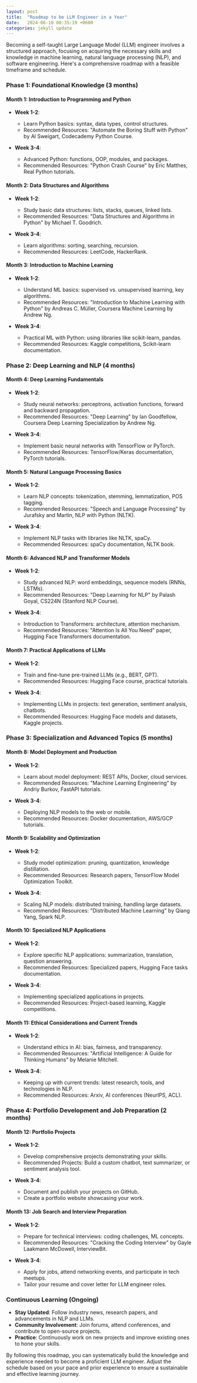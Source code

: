 ```yaml
---
layout: post
title:  "Roadmap to be LLM Engineer in a Year"
date:   2024-06-10 00:35:19 +0600
categories: jekyll update
---
```

Becoming a self-taught Large Language Model (LLM) engineer involves a structured approach, focusing on acquiring the necessary skills and knowledge in machine learning, natural language processing (NLP), and software engineering. Here's a comprehensive roadmap with a feasible timeframe and schedule.

### Phase 1: Foundational Knowledge (3 months)

#### Month 1: Introduction to Programming and Python

- **Week 1-2**:
  - Learn Python basics: syntax, data types, control structures.
  - Recommended Resources: "Automate the Boring Stuff with Python" by Al Sweigart, Codecademy Python Course.
  
- **Week 3-4**:
  - Advanced Python: functions, OOP, modules, and packages.
  - Recommended Resources: "Python Crash Course" by Eric Matthes, Real Python tutorials.

#### Month 2: Data Structures and Algorithms

- **Week 1-2**:
  - Study basic data structures: lists, stacks, queues, linked lists.
  - Recommended Resources: "Data Structures and Algorithms in Python" by Michael T. Goodrich.
  
- **Week 3-4**:
  - Learn algorithms: sorting, searching, recursion.
  - Recommended Resources: LeetCode, HackerRank.

#### Month 3: Introduction to Machine Learning

- **Week 1-2**:
  - Understand ML basics: supervised vs. unsupervised learning, key algorithms.
  - Recommended Resources: "Introduction to Machine Learning with Python" by Andreas C. Müller, Coursera Machine Learning by Andrew Ng.
  
- **Week 3-4**:
  - Practical ML with Python: using libraries like scikit-learn, pandas.
  - Recommended Resources: Kaggle competitions, Scikit-learn documentation.

### Phase 2: Deep Learning and NLP (4 months)

#### Month 4: Deep Learning Fundamentals

- **Week 1-2**:
  - Study neural networks: perceptrons, activation functions, forward and backward propagation.
  - Recommended Resources: "Deep Learning" by Ian Goodfellow, Coursera Deep Learning Specialization by Andrew Ng.
  
- **Week 3-4**:
  - Implement basic neural networks with TensorFlow or PyTorch.
  - Recommended Resources: TensorFlow/Keras documentation, PyTorch tutorials.

#### Month 5: Natural Language Processing Basics

- **Week 1-2**:
  - Learn NLP concepts: tokenization, stemming, lemmatization, POS tagging.
  - Recommended Resources: "Speech and Language Processing" by Jurafsky and Martin, NLP with Python (NLTK).
  
- **Week 3-4**:
  - Implement NLP tasks with libraries like NLTK, spaCy.
  - Recommended Resources: spaCy documentation, NLTK book.

#### Month 6: Advanced NLP and Transformer Models

- **Week 1-2**:
  - Study advanced NLP: word embeddings, sequence models (RNNs, LSTMs).
  - Recommended Resources: "Deep Learning for NLP" by Palash Goyal, CS224N (Stanford NLP Course).
  
- **Week 3-4**:
  - Introduction to Transformers: architecture, attention mechanism.
  - Recommended Resources: "Attention Is All You Need" paper, Hugging Face Transformers documentation.

#### Month 7: Practical Applications of LLMs

- **Week 1-2**:
  - Train and fine-tune pre-trained LLMs (e.g., BERT, GPT).
  - Recommended Resources: Hugging Face course, practical tutorials.
  
- **Week 3-4**:
  - Implementing LLMs in projects: text generation, sentiment analysis, chatbots.
  - Recommended Resources: Hugging Face models and datasets, Kaggle projects.

### Phase 3: Specialization and Advanced Topics (5 months)

#### Month 8: Model Deployment and Production

- **Week 1-2**:
  - Learn about model deployment: REST APIs, Docker, cloud services.
  - Recommended Resources: "Machine Learning Engineering" by Andriy Burkov, FastAPI tutorials.
  
- **Week 3-4**:
  - Deploying NLP models to the web or mobile.
  - Recommended Resources: Docker documentation, AWS/GCP tutorials.

#### Month 9: Scalability and Optimization

- **Week 1-2**:
  - Study model optimization: pruning, quantization, knowledge distillation.
  - Recommended Resources: Research papers, TensorFlow Model Optimization Toolkit.
  
- **Week 3-4**:
  - Scaling NLP models: distributed training, handling large datasets.
  - Recommended Resources: "Distributed Machine Learning" by Qiang Yang, Spark NLP.

#### Month 10: Specialized NLP Applications

- **Week 1-2**:
  - Explore specific NLP applications: summarization, translation, question answering.
  - Recommended Resources: Specialized papers, Hugging Face tasks documentation.
  
- **Week 3-4**:
  - Implementing specialized applications in projects.
  - Recommended Resources: Project-based learning, Kaggle competitions.

#### Month 11: Ethical Considerations and Current Trends

- **Week 1-2**:
  - Understand ethics in AI: bias, fairness, and transparency.
  - Recommended Resources: "Artificial Intelligence: A Guide for Thinking Humans" by Melanie Mitchell.
  
- **Week 3-4**:
  - Keeping up with current trends: latest research, tools, and technologies in NLP.
  - Recommended Resources: Arxiv, AI conferences (NeurIPS, ACL).

### Phase 4: Portfolio Development and Job Preparation (2 months)

#### Month 12: Portfolio Projects

- **Week 1-2**:
  - Develop comprehensive projects demonstrating your skills.
  - Recommended Projects: Build a custom chatbot, text summarizer, or sentiment analysis tool.
  
- **Week 3-4**:
  - Document and publish your projects on GitHub.
  - Create a portfolio website showcasing your work.

#### Month 13: Job Search and Interview Preparation

- **Week 1-2**:
  - Prepare for technical interviews: coding challenges, ML concepts.
  - Recommended Resources: "Cracking the Coding Interview" by Gayle Laakmann McDowell, InterviewBit.
  
- **Week 3-4**:
  - Apply for jobs, attend networking events, and participate in tech meetups.
  - Tailor your resume and cover letter for LLM engineer roles.

### Continuous Learning (Ongoing)

- **Stay Updated**: Follow industry news, research papers, and advancements in NLP and LLMs.
- **Community Involvement**: Join forums, attend conferences, and contribute to open-source projects.
- **Practice**: Continuously work on new projects and improve existing ones to hone your skills.

By following this roadmap, you can systematically build the knowledge and experience needed to become a proficient LLM engineer. Adjust the schedule based on your pace and prior experience to ensure a sustainable and effective learning journey.
